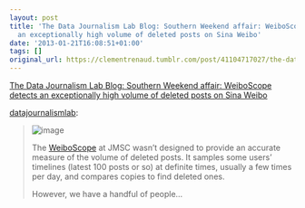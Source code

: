 ```yaml
---
layout: post
title: 'The Data Journalism Lab Blog: Southern Weekend affair: WeiboScope detects
  an exceptionally high volume of deleted posts on Sina Weibo'
date: '2013-01-21T16:08:51+01:00'
tags: []
original_url: https://clementrenaud.tumblr.com/post/41104717027/the-data-journalism-lab-blog-southern-weekend
---
```

[The Data Journalism Lab Blog: Southern Weekend affair: WeiboScope detects an exceptionally high volume of deleted posts on Sina Weibo](http://datajournalismlab.tumblr.com/post/39948696551/southern-weekend-affair-weiboscope-detects-an)  

[datajournalismlab](http://datajournalismlab.tumblr.com/post/39948696551/southern-weekend-affair-weiboscope-detects-an):

> ![image](https://66.media.tumblr.com/1420e3a5d7914b8bb29a97400a2a89d6/tumblr_inline_mg9v7d7DTS1qg3p4w.jpg)
> 
> The [WeiboScope](http://research.jmsc.hku.hk/social/obs.py/sinaweibo/) at JMSC wasn’t designed to provide an accurate measure of the volume of deleted posts. It samples some users’ timelines (latest 100 posts or so) at definite times, usually a few times per day, and compares copies to find deleted ones.
> 
> However, we have a handful of people…

